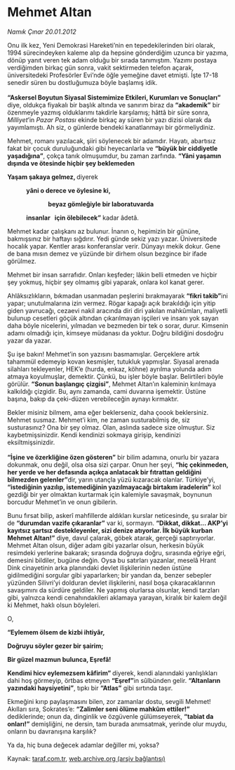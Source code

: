 # Mehmet Altan

*Namık Çınar 20.01.2012*

<div class="yazi"><p>Onu ilk kez, Yeni Demokrasi Hareketi’nin en tepedekilerinden biri olarak, 1994 sürecindeyken kaleme alıp da hepsine gönderdiğim uzunca bir yazıma, dönüp yanıt veren tek adam olduğu bir sırada tanımıştım. Yazımı postaya verdiğimden birkaç gün sonra, vakit sektirmeden telefon açarak, üniversitedeki Profesörler Evi’nde öğle yemeğine davet etmişti. İşte 17-18 senedir süren bu dostluğumuza böyle başlamış idik.<br/><br/><b>“Askersel Boyutun Siyasal Sistemimize Etkileri, Kurumları ve Sonuçları”</b> diye, oldukça fiyakalı bir başlık altında ve sanırım biraz da <b>“akademik”</b> bir özenmeyle yazmış olduklarımı takdirle karşılamış; hâttâ bir süre sonra, <i>Milliyet</i>’in <i>Pazar Postası</i> ekinde birkaç ay süren bir yazı dizisi olarak da yayımlamıştı. Ah siz, o günlerde bendeki kanatlanmayı bir görmeliydiniz.</p>
<p>Mehmet, romanı yazılacak, şiiri söylenecek bir adamdır. Hayatı, abartısız fakat bir çocuk duruluğundaki gibi heyecanlarla ve <b>“büyük bir ciddiyetle</b> <b>yaşadığına”</b>, çokça tanık olmuşumdur, bu zaman zarfında. <b>“Yâni yaşamın dışında ve ötesinde hiçbir şey beklemeden</b></p>
<p><b>Yaşam şakaya gelmez, </b>diyerek<b> </b></p>
<p><b>             yâni o derece ve öylesine ki, </b></p>
<p><b>                            beyaz gömleğiyle bir laboratuvarda </b></p>
<p><b>             insanlar   için ölebilecek”</b> kadar âdetâ.</p>
<p>Mehmet kadar çalışkanı az bulunur. İnanın o, hepimizin bir gününe, bakmışsınız bir haftayı sığdırır. Yedi günde sekiz yazı yazar. Üniversitede hocalık yapar. Kentler arası konferanslar verir. Dünyayı mekik dokur. Gene de bana mısın demez ve yüzünde bir dirhem olsun bezgince bir ifade görülmez.</p>
<p>Mehmet bir insan sarrafıdır. Onları keşfeder; lâkin belli etmeden ve hiçbir şey yokmuş, hiçbir şey olmamış gibi yaparak, onlara kol kanat gerer.</p>
<p>Ahlâksızlıkların, bıkmadan usanmadan peşlerini bırakmayarak <b>“fikri takib”</b>ini yapar; unutulmalarına izin vermez. Rögar kapağı açık bırakıldığı için yitip giden yavrucağı, cezaevi nakil aracında diri diri yakılan mahkûmları, maliyetli bulunup cesetleri göçük altından çıkarılmayan işçileri ve insanı yok sayan daha böyle nicelerini, yılmadan ve bezmeden bir tek o sorar, durur. Kimsenin adamı olmadığı için, kimseye müdanası da yoktur. Doğru bildiğini dosdoğru yazar da yazar.</p>
<p>Şu işe bakın! Mehmet’in son yazısını basmamışlar. Gerçeklere artık tahammül edemeyip kovan kesmişler, tutukluk yapmışlar. Siyasal arenada silahları tekleyenler, HEK’e (hurda, enkaz, köhne) ayrılma yolunda adım atmaya koyulmuşlar, demektir. Çünkü, bu işler böyle başlar. Belirtileri böyle görülür. <b>“Sonun başlangıç</b> <b>çizgisi”</b>, Mehmet Altan’ın kaleminin kırılmaya kalkıldığı çizgidir. Bu, aynı zamanda, cami duvarına işemektir. Üstüne başına, bakıp da çeki-düzen verebileceğin aynayı kırmaktır.</p>
<p>Bekler misiniz bilmem, ama eğer beklerseniz, daha çoook beklersiniz. Mehmet susmaz. Mehmet’i kim, ne zaman susturabilmiş de, siz susturasınız? Ona bir şey olmaz. Olan, aslında sadece size olmuştur. Siz kaybetmişsinizdir. Kendi kendinizi sokmaya girişip, kendinizi eksiltmişsinizdir.<br/><br/><b>“İşine ve özerkliğine özen gösteren”</b> bir bilim adamına, onurlu bir yazara dokunmak, onu değil, olsa olsa sizi çarpar. Onun her şeyi, <b>“hiç çekinmeden, her yerde ve her defasında açıkça anlatacak bir fıtrattan geldiğini bilmezden gelenler”</b>dir, yarın utançla yüzü kızaracak olanlar. Türkiye’yi, <b>“istediğinin yazılıp, istemediğinin yazılmayacağı birtakım iradelerin”</b> kol gezdiği bir yer olmaktan kurtarmak için kalemiyle savaşmak, boynunun borcudur Mehmet’in ve onun gibilerin.</p>
<p>Bunu fırsat bilip, askerî mahfillerde aldıkları kurslar neticesinde, şu sıralar bir de <b>“durumdan vazife çıkaranlar”</b> var ki, sormayın. <b>“Dikkat, dikkat... AKP’yi kayıtsız şartsız destekleyenler, sizi denize atıyorlar. İlk büyük kurban Mehmet Altan!”</b> diye, davul çalarak, göbek atarak, gerçeği saptırıyorlar. Mehmet Altan olsun, diğer adam gibi yazarlar olsun, herkesin büyük resimdeki yerlerine bakarak; sırasında doğruya doğru, sırasında eğriye eğri, demesini bildiler, bugüne değin. Oysa bu satırları yazanlar, meselâ Hrant Dink cinayetinin arka planındaki devlet ilişkilerinin neden üstüne gidilmediğini sorgular gibi yaparlarken; bir yandan da, benzer sebepler yüzünden Silivri’yi dolduran devlet ilişkilerini, nasıl boşa çıkaracaklarının savaşımını da sürdüre geldiler. Ne yapmış olurlarsa olsunlar, kendi tarzları gibi, yalnızca kendi cenahındakileri aklamaya yarayan, kiralık bir kalem değil ki Mehmet, haklı olsun böyleleri.</p>
<p>O,</p>
<p><b>“Eylemem ölsem de kizbi ihtiyâr,</b></p>
<p><b>Doğruyu söyler gezer bir şairim;</b></p>
<p><b>Bir güzel mazmun bulunca, Eşrefâ!</b></p>
<p><b>Kendimi hicv eylemezsem kâfirim” </b>diyerek, kendi alanındaki yanlışlıkları dahi hoş görmeyip, örtbas etmeyen <b>“Eşref”</b>in sûlbünden gelir. <b>“Altanların yazındaki haysiyetini”</b>, tıpkı bir <b>“Atlas”</b> gibi sırtında taşır.</p>
<p>Ekmeğini kırıp paylaşmasını bilen, zor zamanlar dostu, sevgili Mehmet!  Akılları sıra, Sokrates’e: <b>“Zalimler seni ölüme mahkûm ettiler!”</b> dediklerinde; onun da, dinginlik ve özgüvenle gülümseyerek, <b>“tabiat da onları!”</b> demişliğini, ne dersin, tam burada anımsatmak, yerinde olur muydu, onların bu davranışına karşılık? </p>
<p>Ya da, hiç buna değecek adamlar değiller mi, yoksa?</p>
</div>

Kaynak: [taraf.com.tr](http://www.taraf.com.tr/namik-cinar/makale-mehmet-altan.htm), [web.archive.org (arşiv bağlantısı)](http://web.archive.org/web/20130623194819/http://www.taraf.com.tr/namik-cinar/makale-mehmet-altan.htm)
